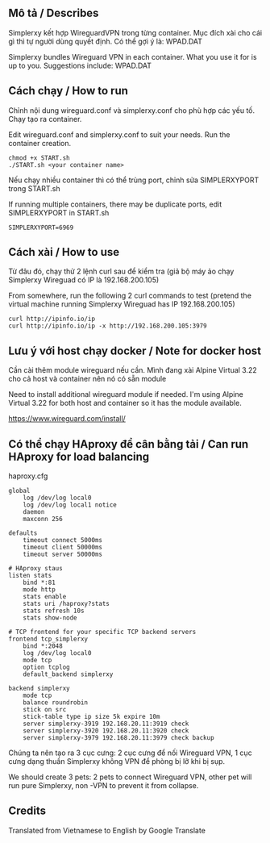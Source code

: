 ## Mô tả / Describes
Simplerxy kết hợp WireguardVPN trong từng container. Mục đích xài cho cái gì thì tự người dùng quyết định. Có thể gợi ý là: WPAD.DAT

Simplerxy bundles Wireguard VPN in each container. What you use it for is up to you. Suggestions include: WPAD.DAT

## Cách chạy / How to run
Chỉnh nội dung wireguard.conf và simplerxy.conf cho phù hợp các yếu tố. Chạy tạo ra container.

Edit wireguard.conf and simplerxy.conf to suit your needs. Run the container creation.
```
chmod +x START.sh
./START.sh <your container name>
```
Nếu chạy nhiều container thì có thể trùng port, chỉnh sửa SIMPLERXYPORT trong START.sh

If running multiple containers, there may be duplicate ports, edit SIMPLERXYPORT in START.sh
```
SIMPLERXYPORT=6969
```

## Cách xài / How to use
Từ đâu đó, chạy thử 2 lệnh curl sau để kiểm tra (giả bộ máy ảo chạy Simplerxy Wireguad có IP là 192.168.200.105)

From somewhere, run the following 2 curl commands to test (pretend the virtual machine running Simplerxy Wireguad has IP 192.168.200.105)

```
curl http://ipinfo.io/ip
curl http://ipinfo.io/ip -x http://192.168.200.105:3979
```
## Lưu ý với host chạy docker / Note for docker host
Cần cài thêm module wireguard nếu cần. Mình đang xài Alpine Virtual 3.22 cho cả host và container nên nó có sẵn module

Need to install additional wireguard module if needed. I'm using Alpine Virtual 3.22 for both host and container so it has the module available.

https://www.wireguard.com/install/

## Có thể chạy HAproxy để cân bằng tải / Can run HAproxy for load balancing
haproxy.cfg
```
global
    log /dev/log local0
    log /dev/log local1 notice
    daemon
    maxconn 256

defaults
    timeout connect 5000ms
    timeout client 50000ms
    timeout server 50000ms

# HAproxy staus
listen stats
    bind *:81
    mode http
    stats enable
    stats uri /haproxy?stats
    stats refresh 10s
    stats show-node

# TCP frontend for your specific TCP backend servers
frontend tcp_simplerxy
    bind *:2048
    log /dev/log local0
    mode tcp
    option tcplog
    default_backend simplerxy

backend simplerxy
    mode tcp
    balance roundrobin
    stick on src
    stick-table type ip size 5k expire 10m
    server simplerxy-3919 192.168.20.11:3919 check
    server simplerxy-3920 192.168.20.11:3920 check
    server simplerxy-3979 192.168.20.11:3979 check backup
```
Chúng ta nên tạo ra 3 cục cưng: 2 cục cưng để nối Wireguard VPN, 1 cục cưng dạng thuần Simplerxy không VPN để phòng bị lỡ khi bị sụp.

We should create 3 pets: 2 pets to connect Wireguard VPN, other pet will run pure Simplerxy, non -VPN to prevent it from collapse.

## Credits
Translated from Vietnamese to English by Google Translate
